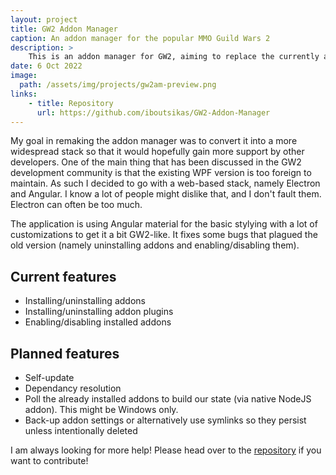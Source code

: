 ```yaml
---
layout: project
title: GW2 Addon Manager
caption: An addon manager for the popular MMO Guild Wars 2
description: >
    This is an addon manager for GW2, aiming to replace the currently abandoned manager
date: 6 Oct 2022
image: 
  path: /assets/img/projects/gw2am-preview.png
links:
    - title: Repository
      url: https://github.com/iboutsikas/GW2-Addon-Manager
---
```


My goal in remaking the addon manager was to convert it into a more widespread
stack so that it would hopefully gain more support by other developers. One of
the main thing that has been discussed in the GW2 development community is that
the existing WPF version is too foreign to maintain. As such I decided to go
with a web-based stack, namely Electron and Angular. I know a lot of people
might dislike that, and I don't fault them. Electron can often be too much. 

The application is using Angular material for the basic stylying with a lot of
customizations to get it a bit GW2-like. It fixes some bugs that plagued the old
version (namely uninstalling addons and enabling/disabling them).

## Current features

* Installing/uninstalling addons
* Installing/uninstalling addon plugins
* Enabling/disabling installed addons

## Planned features

* Self-update
* Dependancy resolution
* Poll the already installed addons to build our state (via native NodeJS
  addon). This might be Windows only.
* Back-up addon settings or alternatively use symlinks so they persist unless
  intentionally deleted

I am always looking for more help! Please head over to the
[repository](https://github.com/iboutsikas/GW2-Addon-Manager) if you want to
contribute!